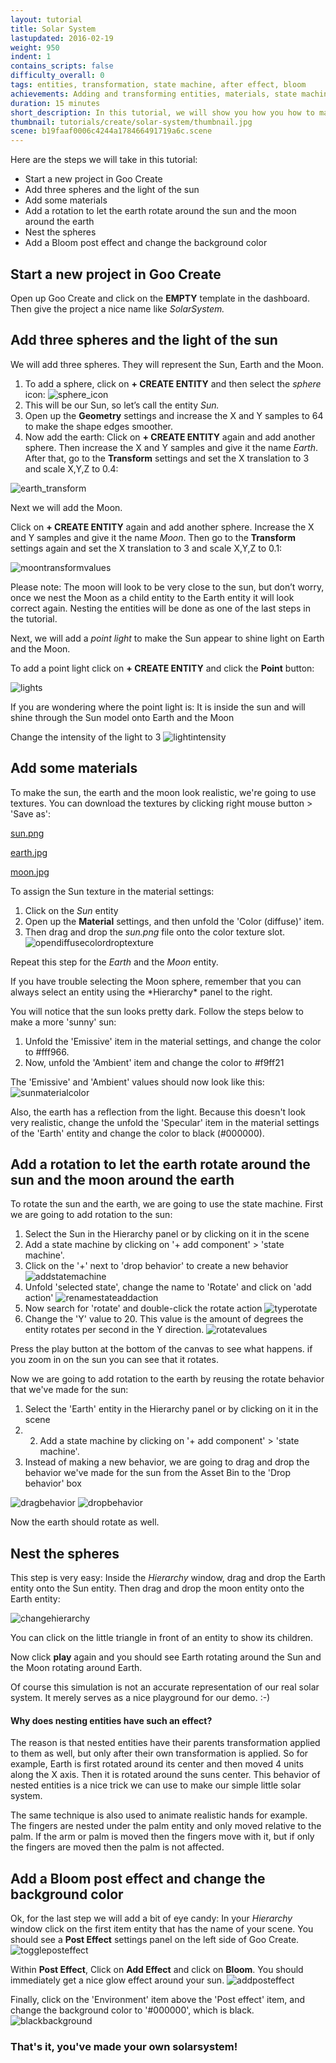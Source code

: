 ```yaml
---
layout: tutorial
title: Solar System
lastupdated: 2016-02-19
weight: 950
indent: 1
contains_scripts: false
difficulty_overall: 0
tags: entities, transformation, state machine, after effect, bloom
achievements: Adding and transforming entities, materials, state machine, hierarchy, after effects
duration: 15 minutes
short_description: In this tutorial, we will show you how you how to make a solar system by using the state machine.
thumbnail: tutorials/create/solar-system/thumbnail.jpg
scene: b19faaf0006c4244a178466491719a6c.scene
---
```

Here are the steps we will take in this tutorial:

*   Start a new project in Goo Create
*   Add three spheres and the light of the sun
*   Add some materials
*   Add a rotation to let the earth rotate around the sun and the moon around the earth
*   Nest the spheres
*   Add a Bloom post effect and change the background color

## Start a new project in Goo Create

Open up Goo Create and click on the **EMPTY** template in the dashboard. Then give the project a nice name like _SolarSystem._

## Add three spheres and the light of the sun

We will add three spheres. They will represent the Sun, Earth and the Moon.

1. To add a sphere, click on **+ CREATE ENTITY** and then select the _sphere_ icon:
  ![sphere_icon](sphere_icon.png)
2. This will be our Sun, so let’s call the entity _Sun._
3. Open up the **Geometry** settings and increase the X and Y samples to 64 to make the shape edges smoother.
4. Now add the earth: Click on **+ CREATE ENTITY** again and add another sphere. Then increase the X and Y samples and give it the name _Earth_. After that, go to the **Transform** settings and set the X translation to 3 and scale X,Y,Z to 0.4:

![earth_transform](earthtransformvalues.jpg)

Next we will add the Moon.

Click on **+ CREATE ENTITY** again and add another sphere. Increase the X and Y samples and give it the name _Moon_. Then go to the **Transform** settings again and set the X translation to 3 and scale X,Y,Z to 0.1:

![moontransformvalues](moontransformvalues.jpg)

<div class="alert alert-info" role="alert">Please note: The moon will look to be very close to the sun, but don’t worry, once we nest the Moon as a child entity to the Earth entity it will look correct again. Nesting the entities will be done as one of the last steps in the tutorial.</div>

Next, we will add a _point light_ to make the Sun appear to shine light on Earth and the Moon.

To add a point light click on **+ CREATE ENTITY** and click the **Point** button:

![lights](lights.jpg)

<div class="alert alert-info" role="alert">If you are wondering where the point light is: It is inside the sun and will shine through the Sun model onto Earth and the Moon</div>

Change the intensity of the light to 3
![lightintensity](lightintensity.gif)


## Add some materials

To make the sun, the earth and the moon look realistic, we're going to use textures. You can download the textures by clicking right mouse button > 'Save as':

[sun.png](sun.png)

[earth.jpg](earth.jpg)

[moon.jpg](moon.jpg)

To assign the Sun texture in the material settings:

1. Click on the _Sun_ entity
2. Open up the **Material** settings, and then unfold the 'Color (diffuse)' item.
3. Then drag and drop the _sun.png_ file onto the color texture slot.
  ![opendiffusecolordroptexture](opendiffusecolordroptexture.gif)

Repeat this step for the _Earth_ and the _Moon_ entity.

<div class="alert alert-info" role="alert">If you have trouble selecting the Moon sphere, remember that you can always select an entity using the *Hierarchy* panel to the right.</div>

You will notice that the sun looks pretty dark. Follow the steps below to make a more 'sunny' sun:

1. Unfold the 'Emissive' item in the material settings, and change the color to #fff966.
2. Now, unfold the 'Ambient' item and change the color to #f9ff21

The 'Emissive' and 'Ambient' values should now look like this:
![sunmaterialcolor](sunmaterialcolor.jpg)

Also, the earth has a reflection from the light. Because this doesn't look very realistic, change the unfold the 'Specular' item in the material settings of the 'Earth' entity and change the color to black (#000000).

## Add a rotation to let the earth rotate around the sun and the moon around the earth

To rotate the sun and the earth, we are going to use the state machine. First we are going to add rotation to the sun:

1. Select the Sun in the Hierarchy panel or by clicking on it in the scene
2. Add a state machine by clicking on '+ add component' > 'state machine'.
3. Click on the '+' next to 'drop behavior' to create a new behavior
  ![addstatemachine](addstatemachine.gif)
4. Unfold 'selected state', change the name to 'Rotate' and click on 'add action'
  ![renamestateaddaction](renamestateaddaction.gif)
5. Now search for 'rotate' and double-click the rotate action
  ![typerotate](typerotate.gif)
6. Change the 'Y' value to 20. This value is the amount of degrees the entity rotates per second in the Y direction.
  ![rotatevalues](rotatevalues.jpg)

Press the play button at the bottom of the canvas to see what happens. if you zoom in on the sun you can see that it rotates.

Now we are going to add rotation to the earth by reusing the rotate behavior that we've made for the sun:

1. Select the 'Earth' entity in the Hierarchy panel or by clicking on it in the scene
2. 2. Add a state machine by clicking on '+ add component' > 'state machine'.
3. Instead of making a new behavior, we are going to drag and drop the behavior we've made for the sun from the Asset Bin to the 'Drop behavior' box

![dragbehavior](dragbehavior.gif)
![dropbehavior](dropbehavior.gif)

Now the earth should rotate as well.

## Nest the spheres

This step is very easy: Inside the _Hierarchy_ window, drag and drop the Earth entity onto the Sun entity. Then drag and drop the moon entity onto the Earth entity:

![changehierarchy](changehierarchy.gif)


<div class="alert alert-info" role="alert">You can click on the little triangle in front of an entity to show its children.</div>

Now click **play** again and you should see Earth rotating around the Sun and the Moon rotating around Earth.

<div class="alert alert-info" role="alert">Of course this simulation is not an accurate representation of our real solar system. It merely serves as a nice playground for our demo. :-)</div>

#### Why does nesting entities have such an effect?

The reason is that nested entities have their parents transformation applied to them as well, but only after their own transformation is applied. So for example, Earth is first rotated around its center and then moved 4 units along the X axis. Then it is rotated around the suns center. This behavior of nested entities is a nice trick we can use to make our simple little solar system.

<div class="alert alert-info" role="alert">The same technique is also used to animate realistic hands for example. The fingers are nested under the palm entity and only moved relative to the palm. If the arm or palm is moved then the fingers move with it, but if only the fingers are moved then the palm is not affected.</div>

## Add a Bloom post effect and change the background color

Ok, for the last step we will add a bit of eye candy: In your _Hierarchy_ window click on the first item entity that has the name of your scene. You should see a **Post Effect** settings panel on the left side of Goo Create.
![toggleposteffect](toggleposteffect.gif)

Within **Post Effect**, Click on **Add Effect** and click on **Bloom**. You should immediately get a nice glow effect around your sun.
![addposteffect](addposteffect.gif)

Finally, click on the 'Environment' item above the 'Post effect' item, and change the background color to '#000000', which is black.
![blackbackground](blackbackground.gif)

### That's it, you've made your own solarsystem!
